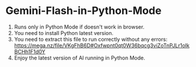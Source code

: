 # Gemini-Flash-in-Python-Mode
1) Runs only in Python Mode if doesn't work in browser.
2) You need to install Python latest version.
3) You need to extract this file to run correctly without any errors: https://mega.nz/file/VKgFhB6D#Oxfwpnt0qt0W36bqcg3viZoTnPJLr1oIkBCHh1F1d0Y
4) Enjoy the latest version of AI running in Python Mode.
